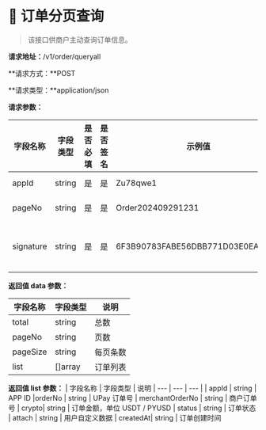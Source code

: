 # 📂 订单分页查询

> 该接口供商户主动查询订单信息。

**请求地址：**/v1/order/queryall

**请求方式：**POST

**请求类型：**application/json

**请求参数：**

| 字段名称  | 字段类型 | 是否必填 | 是否签名 | 示例值                           | 说明     |
| --------- | -------- | -------- | -------- | -------------------------------- | -------- |
| appId     | string   | 是       | 是       | Zu78qwe1                         | APP ID   |
| pageNo    | string   | 是       | 是       | Order202409291231                | 页数     |
| signature | string   | 是       | 是       | 6F3B90783FABE56DBB771D03E0EAADD0 | 数据签名 |

**返回值 data 参数：**

| 字段名称 | 字段类型 | 说明     |
| -------- | -------- | -------- |
| total    | string   | 总数     |
| pageNo   | string   | 页数     |
| pageSize | string   | 每页条数 |
| list     | []array  | 订单列表 |

**返回值 list 参数：**
| 字段名称 | 字段类型 | 说明
| --- | --- | --- |
| appId | string | APP ID
|orderNo | string | UPay 订单号
| merchantOrderNo | string | 商户订单号
| crypto| string | 订单金额，单位 USDT / PYUSD
| status | string | 订单状态
| attach | string | 用户自定义数据
| createdAt| string | 订单创建时间
